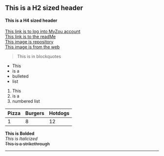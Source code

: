 ## This is a H2 sized header
#### This is a H4 sized header
[This link is to log into MyZou account](https://myzou.missouri.edu/psp/csprdc/?cmd=login&languageCd=ENG&)  
[This link is to the readMe](../master/README.md)  
[This image is repository](../master/MizzouTigerLogo.png)  
[This image is from the web](https://mizzoumag.missouri.edu/wp-content/uploads/2013/08/Stadium_web.jpg)  

>This is in blockquotes
+ This 
+ is a 
+ bulleted
+ list  
1. This 
2. is a 
3. numbered list   

Pizza | Burgers | Hotdogs
--- | --- | ---
1 | 8 | 12

__This is Bolded__  
_This is Italicized_  
~~This is a strikethrough~~  
*** 
